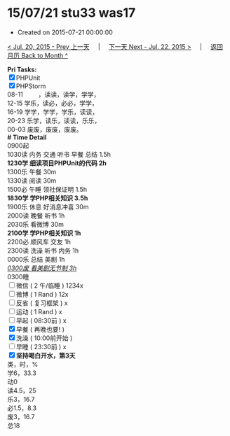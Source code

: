 # 15/07/21 stu33 was17

- Created on 2015-07-21 00:00:00

[< Jul. 20, 2015 - Prev 上一天](/_archived/lifelogs/2015/07/d20.md) &nbsp; &nbsp; | &nbsp; &nbsp; [下一天 Next - Jul. 22, 2015 >](/_archived/lifelogs/2015/07/d22.md) &nbsp; &nbsp; |  &nbsp; &nbsp; [返回月历 Back to Month ^](/_archived/lifelogs/2015/07/index.md)
<br/><div><b>Pri Tasks:</b></div><div><input checked="true" type="checkbox"/>PHPUnit</div><div><input checked="true" type="checkbox"/>PHPStorm</div><div>08-11         ，读读，读学，学学，</div><div>12-15 学乐，读必，必必，学学，</div><div>16-19 学学，学学，学乐，读读，</div><div>20-23 乐学，读乐，读读，乐乐，</div><div>00-03 废废，废废，废废。</div><div><b># Time Detail</b></div><div>0900起</div><div>1030读 内务 交通 听书 早餐 总结 1.5h</div><div><b>1230学 细读项目PHPUnit的代码 2h</b></div><div>1300乐 午餐 30m</div><div>1330读 阅读 30m</div><div>1500必 午睡 领社保证明 1.5h</div><div><b>1830学 学PHP相关知识 3.5h</b></div><div>1900乐 休息 好消息冲喜 30m</div><div>2000读 晚餐 听书 1h</div><div>2030乐 看微博 30m</div><div><b>2100学 学PHP相关知识 1h</b></div><div>2200必 顺风车 交友 1h</div><div>2300读 洗澡 听书 内务 1h</div><div>0000乐 总结 美剧 1h</div><div><u><i>0300废 看美剧无节制 3h</i></u></div><div>0300睡</div><div><input type="checkbox"/>微信 ( 2 午/临睡 ) 1234x</div><div><input type="checkbox"/>微博 ( 1 Rand ) 12x</div><div><input type="checkbox"/>反省 ( 复习框架 ) x</div><div><input type="checkbox"/>运动 ( 1 Rand ) x</div><div><input type="checkbox"/>早起 ( 08:30前 ) x</div><div><input checked="true" type="checkbox"/>早餐 ( 再晚也要! )</div><div><input checked="true" type="checkbox"/>洗澡 ( 10:00前开始 )</div><div><input type="checkbox"/>早睡 ( 23:30前 ) x</div><div><b><input checked="true" type="checkbox"/></b><b>坚持喝白开水，第3天</b></div><div>类，时，%</div><div>学6，33.3</div><div>动0</div><div>读4.5，25</div><div>乐3，16.7</div><div>必1.5，8.3</div><div>废3，16.7</div><div>总18</div>
